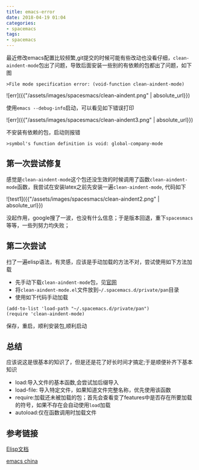 ```yaml
---
title: emacs-error
date: 2018-04-19 01:04
categories:
- spacemacs
tags:
- spacemacs
---
```


最近修改emacs配置比较频繁,git提交的时候可能有些改动也没看仔细，`clean-aindent-mode`包出了问题，导致后面安装一些别的有依赖的包都出了问题，如下图

    >File mode specification error: (void-function clean-aindent-mode)

![err]({{"/assets/images/spacesmacs/clean-aindent.png" | absolute_url}})

使用`emacs --debug-info`启动，可以看见如下错误打印

![err]({{"/assets/images/spacesmacs/clean-aindent3.png" | absolute_url}})

不安装有依赖的包，启动则报错

    >symbol's function definition is void: global-company-mode

## 第一次尝试修复 ##

感觉是`clean-aindent-mode`这个包还没生效的时候调用了函数`clean-aindent-mode`函数，我尝试在安装latex之前先安装一遍`clean-aindent-mode`, 代码如下

![test1]({{"/assets/images/spacesmacs/clean-aindent2.png" | absolute_url}})

没起作用，google搜了一波，也没有什么信息；于是版本回退，重下`spacesmacs`等等，一些列努力均失败；

## 第二次尝试 ##

扫了一遍elisp语法，有灵感，应该是手动加载的方法不对，尝试使用如下方法加载
  
  * 先手动下载`clean-aindent-mode`包，见[官网](https://github.com/pmarinov/clean-aindent-mode)
  * 将`clean-aindent-mode.el`文件放到`~/.spacemacs.d/private/pan`目录
  * 使用如下代码手动加载

``` emacs-lisp
(add-to-list 'load-path "~/.spacemacs.d/private/pan")
(require 'clean-aindent-mode)
```
保存，重启，顺利安装包,顺利启动

## 总结 ##

应该说这是很基本的知识了，但是还是花了好长时间才搞定;于是顺便补齐下基本知识
  * load:导入文件的基本函数,会尝试加后缀导入
  * load-file: 导入特定文件，如果知道文件完整名称，优先使用该函数
  * require:加载还未被加载的包；首先会查看变了features中是否存在所要加载的符号，如果不存在会自动使用`load`加载
  * autoload:仅在函数调用时加载文件
  
## 参考链接 ##

[Elisp文档](http://ergoemacs.org/emacs/elisp_library_system.html)

[emacs china](https://emacs-china.org/t/topic/5615)
